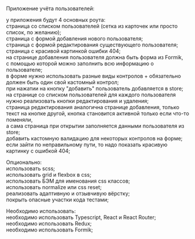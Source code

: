 <p>Приложение учёта пользователей:</p>

<p>у приложения будут 4 основных роута:<br>
страница со списком пользователей (сетка из карточек или просто список, по желанию);<br>
страница с формой добавления нового пользователя;<br>
страница с формой редактирования существующего пользователя;<br>
страница с красивой картинкой ошибки 404;<br>
на странице добавления пользователя должна быть форма из Formik,<br>
с помощью которой можно заполнить всю информацию о пользователе;<br>
в форме нужно использовать разные виды контролов + обязательно должен быть один свой кастомный контрол;<br>
при нажатии на кнопку "добавить" пользователь добавляется в store;<br>
на странице со списком пользователей для каждого пользователя нужно реализовать кнопки редактирования и удаления;<br>
страница редактирования аналогична странице добавления, только текст на кнопке другой, кнопка становится активной только если что-то поменяли,<br>
а сама страница при открытии заполняется данными пользователя из store;<br>
добавить кастомную валидацию для некоторых контролов на форме;<br>
если зайти по неправильному пути, то надо показать красивую картинку с ошибкой 404;</p>

<p>Опционально:<br>
использовать scss;<br>
использовать grid и flexbox в css;<br>
использовать БЭМ для именования css классов;<br>
использовать normalize или css reset;<br>
реализовать адаптивную и отзывчивую вёрстку;<br>
покрыть опасные участки кода тестами;</p>

<p>Необходимо использовать:<br>
необходимо использовать Typescript, React и React Router;<br>
необходимо использовать Redux;<br>
необходимо использовать Formik;</p>
